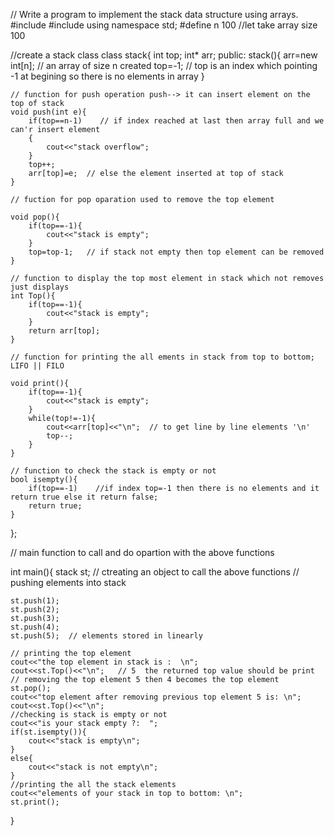 // Write a program to implement the stack data structure using arrays.
#include<iostream>
#include<iostream>
using namespace std;
#define n 100 //let take array size 100

//create a stack class
class stack{
    int top;
    int* arr;
    public:
    stack(){
        arr=new int[n];  // an array of size n created
        top=-1;          // top is an index which pointing -1 at begining so there is no elements in array
    }
    
    // function for push operation push--> it can insert element on the top of stack
    void push(int e){
        if(top==n-1)    // if index reached at last then array full and we can'r insert element
        {
            cout<<"stack overflow";
        }
        top++;
        arr[top]=e;  // else the element inserted at top of stack
    }

    // fuction for pop oparation used to remove the top element

    void pop(){
        if(top==-1){
            cout<<"stack is empty";
        }
        top=top-1;   // if stack not empty then top element can be removed
    }
    
    // function to display the top most element in stack which not removes just displays
    int Top(){
        if(top==-1){
            cout<<"stack is empty";
        }
        return arr[top];
    }

    // function for printing the all ements in stack from top to bottom; LIFO || FILO
    
    void print(){
        if(top==-1){
            cout<<"stack is empty";
        }
        while(top!=-1){
            cout<<arr[top]<<"\n";  // to get line by line elements '\n'
            top--;
        }
    }
    
    // function to check the stack is empty or not
    bool isempty(){
        if(top==-1)    //if index top=-1 then there is no elements and it return true else it return false;
        return true;  
    }

};

// main function to call and do opartion with the above functions 

int main(){
    stack st;  // ctreating an object to call the above functions 
    // pushing elements into stack

    st.push(1);
    st.push(2);
    st.push(3);
    st.push(4);
    st.push(5);  // elements stored in linearly

    // printing the top element
    cout<<"the top element in stack is :  \n";
    cout<<st.Top()<<"\n";   // 5  the returned top value should be print 
    // removing the top element 5 then 4 becomes the top element
    st.pop();
    cout<<"top element after removing previous top element 5 is: \n";
    cout<<st.Top()<<"\n";
    //checking is stack is empty or not 
    cout<<"is your stack empty ?:  ";
    if(st.isempty()){
        cout<<"stack is empty\n";
    }
    else{
        cout<<"stack is not empty\n";
    }
    //printing the all the stack elements 
    cout<<"elements of your stack in top to bottom: \n";
    st.print();


}
